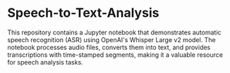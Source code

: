# Speech-to-Text-Analysis

This repository contains a Jupyter notebook that demonstrates automatic speech recognition (ASR) using OpenAI's Whisper Large v2 model. The notebook processes audio files, converts them into text, and provides transcriptions with time-stamped segments, making it a valuable resource for speech analysis tasks.

